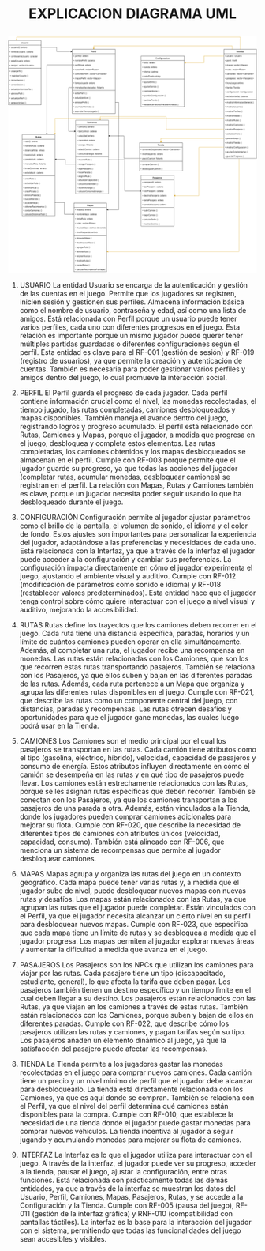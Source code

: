 <h1 align="center">
  
EXPLICACION DIAGRAMA UML
  
</h1>

![Diagrama UML](/images/DiagramaJoelBasto.drawio.png)

1. USUARIO
La entidad Usuario se encarga de la autenticación y gestión de las cuentas en el juego. Permite que los jugadores se registren, inicien sesión y gestionen sus perfiles. Almacena información básica como el nombre de usuario, contraseña y edad, así como una lista de amigos. Está relacionada con Perfil porque un usuario puede tener varios perfiles, cada uno con diferentes progresos en el juego. Esta relación es importante porque un mismo jugador puede querer tener múltiples partidas guardadas o diferentes configuraciones según el perfil. Esta entidad es clave para el RF-001 (gestión de sesión) y RF-019 (registro de usuarios), ya que permite la creación y autenticación de cuentas. También es necesaria para poder gestionar varios perfiles y amigos dentro del juego, lo cual promueve la interacción social.

2. PERFIL
El Perfil guarda el progreso de cada jugador. Cada perfil contiene información crucial como el nivel, las monedas recolectadas, el tiempo jugado, las rutas completadas, camiones desbloqueados y mapas disponibles. También maneja el avance dentro del juego, registrando logros y progreso acumulado. El perfil está relacionado con Rutas, Camiones y Mapas, porque el jugador, a medida que progresa en el juego, desbloquea y completa estos elementos. Las rutas completadas, los camiones obtenidos y los mapas desbloqueados se almacenan en el perfil. Cumple con RF-003 porque permite que el jugador guarde su progreso, ya que todas las acciones del jugador (completar rutas, acumular monedas, desbloquear camiones) se registran en el perfil. La relación con Mapas, Rutas y Camiones también es clave, porque un jugador necesita poder seguir usando lo que ha desbloqueado durante el juego.

3. CONFIGURACIÓN
Configuración permite al jugador ajustar parámetros como el brillo de la pantalla, el volumen de sonido, el idioma y el color de fondo. Estos ajustes son importantes para personalizar la experiencia del jugador, adaptándose a las preferencias y necesidades de cada uno. Está relacionada con la Interfaz, ya que a través de la interfaz el jugador puede acceder a la configuración y cambiar sus preferencias. La configuración impacta directamente en cómo el jugador experimenta el juego, ajustando el ambiente visual y auditivo. Cumple con RF-012 (modificación de parámetros como sonido e idioma) y RF-018 (restablecer valores predeterminados). Esta entidad hace que el jugador tenga control sobre cómo quiere interactuar con el juego a nivel visual y auditivo, mejorando la accesibilidad.

4. RUTAS
Rutas define los trayectos que los camiones deben recorrer en el juego. Cada ruta tiene una distancia específica, paradas, horarios y un límite de cuántos camiones pueden operar en ella simultáneamente. Además, al completar una ruta, el jugador recibe una recompensa en monedas. Las rutas están relacionadas con los Camiones, que son los que recorren estas rutas transportando pasajeros. También se relaciona con los Pasajeros, ya que ellos suben y bajan en las diferentes paradas de las rutas. Además, cada ruta pertenece a un Mapa que organiza y agrupa las diferentes rutas disponibles en el juego. Cumple con RF-021, que describe las rutas como un componente central del juego, con distancias, paradas y recompensas. Las rutas ofrecen desafíos y oportunidades para que el jugador gane monedas, las cuales luego podrá usar en la Tienda.

6. CAMIONES
Los Camiones son el medio principal por el cual los pasajeros se transportan en las rutas. Cada camión tiene atributos como el tipo (gasolina, eléctrico, híbrido), velocidad, capacidad de pasajeros y consumo de energía. Estos atributos influyen directamente en cómo el camión se desempeña en las rutas y en qué tipo de pasajeros puede llevar. Los camiones están estrechamente relacionados con las Rutas, porque se les asignan rutas específicas que deben recorrer. También se conectan con los Pasajeros, ya que los camiones transportan a los pasajeros de una parada a otra. Además, están vinculados a la Tienda, donde los jugadores pueden comprar camiones adicionales para mejorar su flota. Cumple con RF-020, que describe la necesidad de diferentes tipos de camiones con atributos únicos (velocidad, capacidad, consumo). También está alineado con RF-006, que menciona un sistema de recompensas que permite al jugador desbloquear camiones.

7. MAPAS
Mapas agrupa y organiza las rutas del juego en un contexto geográfico. Cada mapa puede tener varias rutas y, a medida que el jugador sube de nivel, puede desbloquear nuevos mapas con nuevas rutas y desafíos. Los mapas están relacionados con las Rutas, ya que agrupan las rutas que el jugador puede completar. Están vinculados con el Perfil, ya que el jugador necesita alcanzar un cierto nivel en su perfil para desbloquear nuevos mapas. Cumple con RF-023, que especifica que cada mapa tiene un límite de rutas y se desbloquea a medida que el jugador progresa. Los mapas permiten al jugador explorar nuevas áreas y aumentar la dificultad a medida que avanza en el juego.

8. PASAJEROS
Los Pasajeros son los NPCs que utilizan los camiones para viajar por las rutas. Cada pasajero tiene un tipo (discapacitado, estudiante, general), lo que afecta la tarifa que deben pagar. Los pasajeros también tienen un destino específico y un tiempo límite en el cual deben llegar a su destino. Los pasajeros están relacionados con las Rutas, ya que viajan en los camiones a través de estas rutas. También están relacionados con los Camiones, porque suben y bajan de ellos en diferentes paradas. Cumple con RF-022, que describe cómo los pasajeros utilizan las rutas y camiones, y pagan tarifas según su tipo. Los pasajeros añaden un elemento dinámico al juego, ya que la satisfacción del pasajero puede afectar las recompensas.

9. TIENDA
La Tienda permite a los jugadores gastar las monedas recolectadas en el juego para comprar nuevos camiones. Cada camión tiene un precio y un nivel mínimo de perfil que el jugador debe alcanzar para desbloquearlo. La tienda está directamente relacionada con los Camiones, ya que es aquí donde se compran. También se relaciona con el Perfil, ya que el nivel del perfil determina qué camiones están disponibles para la compra. Cumple con RF-010, que establece la necesidad de una tienda donde el jugador puede gastar monedas para comprar nuevos vehículos. La tienda incentiva al jugador a seguir jugando y acumulando monedas para mejorar su flota de camiones.

10. INTERFAZ
La Interfaz es lo que el jugador utiliza para interactuar con el juego. A través de la interfaz, el jugador puede ver su progreso, acceder a la tienda, pausar el juego, ajustar la configuración, entre otras funciones. Está relacionada con prácticamente todas las demás entidades, ya que a través de la interfaz se muestran los datos del Usuario, Perfil, Camiones, Mapas, Pasajeros, Rutas, y se accede a la Configuración y la Tienda. Cumple con RF-005 (pausa del juego), RF-011 (gestión de la interfaz gráfica) y RNF-010 (compatibilidad con pantallas táctiles). La interfaz es la base para la interacción del jugador con el sistema, permitiendo que todas las funcionalidades del juego sean accesibles y visibles.
